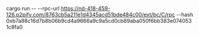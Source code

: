 cargo run -- --rpc-url https://nd-418-459-126.p2pify.com/8763cb5a211e1d4345acd51bde484c00/ext/bc/C/rpc --hash 0xb7a88c16d7b8b06b9cd4a9666a9c9a5cd0cb89aba050f6bb383e0740531c8fa0